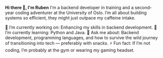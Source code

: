 **Hi there 👋, I'm Ruben**
  I'm a backend developer in training and a second-year coding adventurer at the University of Oslo. 
  I’m all about building systems so efficient, they might just outpace my caffeine intake.
  
  🔭 I’m currently working on: Enhancing my skills in backend development.
  🌱 I’m currently learning: Python and Java.
  💬 Ask me about: Backend development, programming languages, and how to survive the wild journey of transitioning into tech — preferably with snacks.
  ⚡ Fun fact: If I’m not coding, I’m probably at the gym or wearing my gaming headset.
